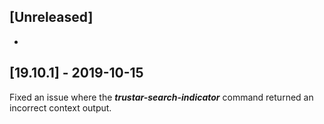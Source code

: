 ## [Unreleased]
-

## [19.10.1] - 2019-10-15
Fixed an issue where the ***trustar-search-indicator*** command returned an incorrect context output.
